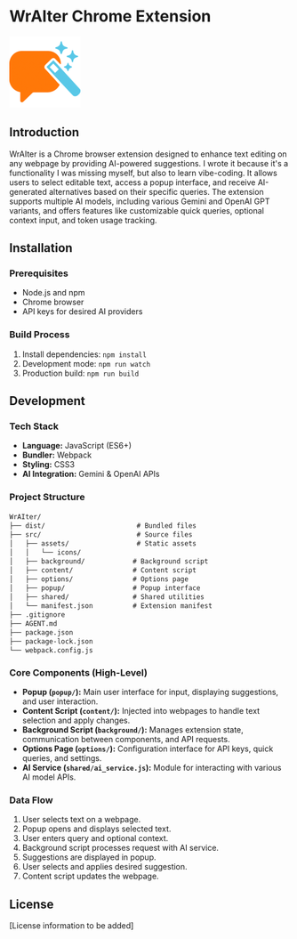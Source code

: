 # WrAIter Chrome Extension

![WrAIter Logo](src/assets/icons/icon128.png)

## Introduction

WrAIter is a Chrome browser extension designed to enhance text editing on any webpage by providing AI-powered suggestions. I wrote it because it's a functionality I was missing myself, but also to learn vibe-coding. It allows users to select editable text, access a popup interface, and receive AI-generated alternatives based on their specific queries. The extension supports multiple AI models, including various Gemini and OpenAI GPT variants, and offers features like customizable quick queries, optional context input, and token usage tracking.

## Installation

### Prerequisites

-   Node.js and npm
-   Chrome browser
-   API keys for desired AI providers

### Build Process

1.  Install dependencies: `npm install`
2.  Development mode: `npm run watch`
3.  Production build: `npm run build`

## Development

### Tech Stack

-   **Language:** JavaScript (ES6+)
-   **Bundler:** Webpack
-   **Styling:** CSS3
-   **AI Integration:** Gemini & OpenAI APIs

### Project Structure

```
WrAIter/
├── dist/                       # Bundled files
├── src/                        # Source files
│   ├── assets/                 # Static assets
│   │   └── icons/
│   ├── background/            # Background script
│   ├── content/               # Content script
│   ├── options/               # Options page
│   ├── popup/                 # Popup interface
│   ├── shared/                # Shared utilities
│   └── manifest.json          # Extension manifest
├── .gitignore
├── AGENT.md
├── package.json
├── package-lock.json
└── webpack.config.js
```

### Core Components (High-Level)

-   **Popup (`popup/`):** Main user interface for input, displaying suggestions, and user interaction.
-   **Content Script (`content/`):** Injected into webpages to handle text selection and apply changes.
-   **Background Script (`background/`):** Manages extension state, communication between components, and API requests.
-   **Options Page (`options/`):** Configuration interface for API keys, quick queries, and settings.
-   **AI Service (`shared/ai_service.js`):** Module for interacting with various AI model APIs.

### Data Flow

1.  User selects text on a webpage.
2.  Popup opens and displays selected text.
3.  User enters query and optional context.
4.  Background script processes request with AI service.
5.  Suggestions are displayed in popup.
6.  User selects and applies desired suggestion.
7.  Content script updates the webpage.

## License

[License information to be added] 